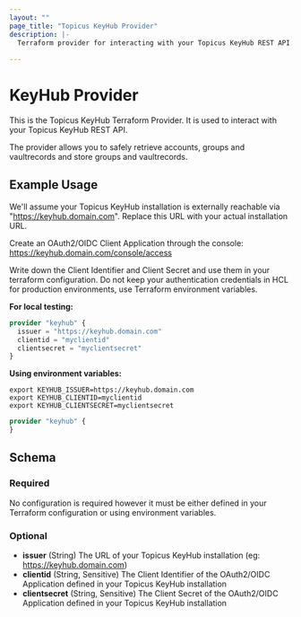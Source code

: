 ```yaml
--- 
layout: ""
page_title: "Topicus KeyHub Provider"
description: |-
  Terraform provider for interacting with your Topicus KeyHub REST API.
  
---
```


# KeyHub Provider

This is the Topicus KeyHub Terraform Provider. It is used to interact with your Topicus KeyHub REST API.

The provider allows you to safely retrieve accounts, groups and vaultrecords and store groups and vaultrecords.


## Example Usage

We'll assume your Topicus KeyHub installation is externally reachable via "https://keyhub.domain.com". Replace this URL with your actual installation URL.

Create an OAuth2/OIDC Client Application through the console:
https://keyhub.domain.com/console/access

Write down the Client Identifier and Client Secret and use them in your terraform configuration. Do not keep your authentication credentials in HCL for production environments, use Terraform environment variables.

**For local testing:**
```terraform
provider "keyhub" {
  issuer = "https://keyhub.domain.com"
  clientid = "myclientid"
  clientsecret = "myclientsecret"
}
```

**Using environment variables:**
```shell
export KEYHUB_ISSUER=https://keyhub.domain.com
export KEYHUB_CLIENTID=myclientid
export KEYHUB_CLIENTSECRET=myclientsecret
```

```terraform
provider "keyhub" {
}
```

## Schema

### Required

No configuration is required however it must be either defined in your Terraform configuration or using environment variables.

### Optional

- **issuer** (String) The URL of your Topicus KeyHub installation (eg: https://keyhub.domain.com)
- **clientid** (String, Sensitive) The Client Identifier of the OAuth2/OIDC Application defined in your Topicus KeyHub installation
- **clientsecret** (String, Sensitive) The Client Secret of the OAuth2/OIDC Application defined in your Topicus KeyHub installation
